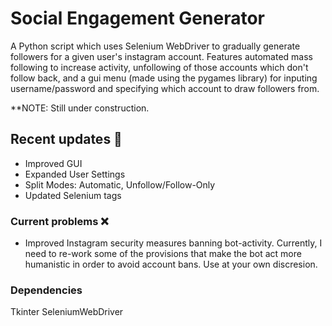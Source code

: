 # Social Engagement Generator
A Python script which uses Selenium WebDriver to gradually generate followers for a given user's instagram account. Features automated mass following to increase activity, unfollowing of those accounts which don't follow back, and a gui menu (made using the pygames library) for inputing username/password and specifying which account to draw followers from.

**NOTE: Still under construction.

## Recent updates 🎉
- Improved GUI
- Expanded User Settings
- Split Modes: Automatic, Unfollow/Follow-Only
- Updated Selenium tags

### Current problems ❌
- Improved Instagram security measures banning bot-activity. Currently, I need to re-work some of the provisions that make the bot act more humanistic in order to avoid account bans. Use at your own discresion.

### Dependencies
Tkinter
SeleniumWebDriver
